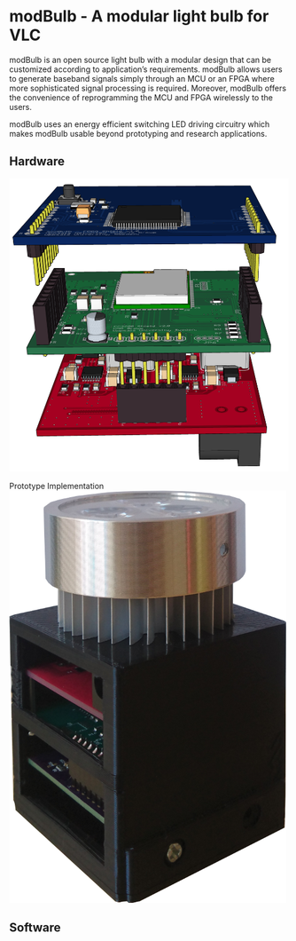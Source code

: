 # modBulb - A modular light bulb for VLC
modBulb is an open source light bulb with a modular design that can be customized according to application’s requirements.
modBulb allows users to generate baseband signals simply through an MCU or an FPGA where more sophisticated signal processing is required. 
Moreover, modBulb offers the convenience of reprogramming the MCU and FPGA wirelessly to the users. 

modBulb uses an energy efficient switching LED driving circuitry which makes modBulb usable beyond prototyping and research applications.



## Hardware

![PCBs together](hardware/3d-all-pcbs.png)

Prototype Implementation
![Prototype](hardware/modbulb-500px.png)

## Software


